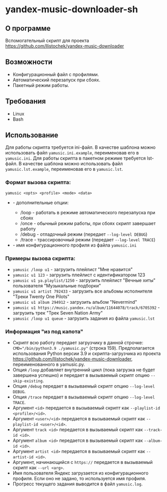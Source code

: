# yandex-music-downloader-sh

## О программе
Вспомогательный скрипт для проекта https://github.com/llistochek/yandex-music-downloader

## Возможности
- Конфигурационный файл с профилями.
- Автоматический перезапуск при сбоях.
- Пакетный режим работы.

## Требования
- Linux
- Bash

## Использование
Для работы скрипта требуется ini-файл. В качестве шаблона можно использовать файл `yamusic.ini.example`, переименовав его в `yamusic.ini`.
Для работы скрипта в пакетном режиме требуется lst-файл. В качестве шаблона можно использовать файл `yamusic.lst.example`, переименовав его в `yamusic.lst`.

### Формат вызова скрипта:
`yamusic <opts> <profile> <mode> <data>`

- <opts> - дополнительные опции:
  - /loop - работать в режиме автоматического перезапуска при сбоях
  - /once - обычный режим работы, при сбоях скрипт завершает работу
  - /debug - отладочный режим (передает `--log-level DEBUG`)
  - /trace - трассировочный режим (передает `--log-level TRACE`)
- <profile> - имя конфигурационного профиля из файла `yamusic.ini`

### Примеры вызова скрипта:
- `yamusic /loop u1` - загрузить плейлист "Мне нравится"
- `yamusic u1 123` - загрузить плейлист с идентификатором 123
- `yamusic u1 ya.playlist/1250` - загрузить плейлист "Вечные хиты" пользователя "Музыкальные подборки"
- `yamusic u1 artist 792433` - загрузить все альбомы исполнителя "Треки Twenty One Pilots"
- `yamusic u1 album 294912` - загрузить альбом "Nevermind"
- `yamusic u1 https://music.yandex.ru/album/11644078/track/6705392` - загрузить трек "Трек Seven Nation Army"
- `yamusic /loop u1 queue` - загрузить задания из файла `yamusic.lst`

### Информация "из под капота"
- Скрипт всю работу передает загрузчику в данной строчке: `CMD="/bin/python3.9 ./yamusic.py"` (строка 159). Предполагается использования Python версии 3.9 и скрипта-загрузчика из проекта https://github.com/llistochek/yandex-music-downloader, переименованного в yamusic.py.
- Опция `/loop` добавляет внутренний цикл (пока загрузка не будет завершена успешно) и передает в вызываемый скрипт опцию `--skip-existing`.
- Опция `/debug` передает в вызываемый скрипт опцию `--log-level DEBUG`.
- Опция `/trace` передает в вызываемый скрипт опцию `--log-level TRACE`.
- Аргумент `<id>` передается в вызываемый скрипт как `--playlist-id <profile>/<id>`.
- Аргумент `<user>/<id>` передается в вызываемый скрипт как `--playlist-id <user>/<id>`.
- Аргумент `track <id>` передается в вызываемый скрипт как `--track-id <id>`.
- Аргумент `album <id>` передается в вызываемый скрипт как `--album-id <id>`.
- Аргумент `artist <id>` передается в вызываемый скрипт как `--artist-id <id>`.
- Аргумент, начинающийся с `https://` передается в вызываемый скрипт как `--url <arg>`.
- Имя пользователя Яндекс загрузается из конфигурационного профиля. Если оно не задано, то используется имя профиля.
- Прогресс текущего задания выводится в файл `yamusic.log`.
